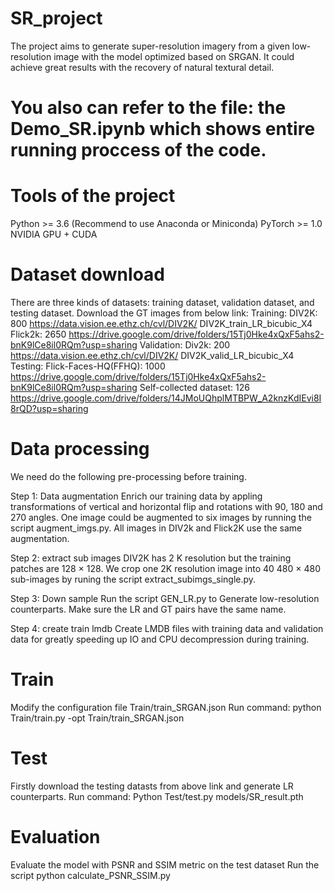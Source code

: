 # SR_project
The project aims to generate super-resolution imagery from a given low-resolution image with the model optimized based on SRGAN. It could achieve great results with the recovery of natural textural detail.

# You also can refer to the file: the Demo_SR.ipynb which shows entire running proccess of the code.

# Tools of the project
Python >= 3.6 (Recommend to use Anaconda or Miniconda)
PyTorch >= 1.0
NVIDIA GPU + CUDA

# Dataset download
There are three kinds of datasets: training dataset, validation dataset, and testing dataset. Download the GT images from below link:
  Training:
      DIV2K: 800 https://data.vision.ee.ethz.ch/cvl/DIV2K/ DIV2K_train_LR_bicubic_X4
      Flick2k: 2650 https://drive.google.com/drive/folders/15Tj0Hke4xQxF5ahs2-bnK9lCe8il0RQm?usp=sharing
  Validation:
      Div2k: 200 https://data.vision.ee.ethz.ch/cvl/DIV2K/ DIV2K_valid_LR_bicubic_X4
  Testing:
      Flick-Faces-HQ(FFHQ): 1000 https://drive.google.com/drive/folders/15Tj0Hke4xQxF5ahs2-bnK9lCe8il0RQm?usp=sharing
      Self-collected dataset: 126 https://drive.google.com/drive/folders/14JMoUQhplMTBPW_A2knzKdIEvi8I8rQD?usp=sharing
 
 # Data processing
 We need do the following pre-processing before training. 
 
 Step 1: Data augmentation
    Enrich our training data by appling transformations of vertical and horizontal flip and rotations with 90, 180 and 270 angles. One image could be augmented to six images by running the script augment_imgs.py. All images in DIV2k and Flick2K use the same augmentation.
 
 Step 2: extract sub images
    DIV2K has 2 K resolution but the training patches are 128 × 128. We crop one 2K resolution image into 40 480 × 480 sub-images by runing the script extract_subimgs_single.py.
 
 Step 3: Down sample
 Run the script GEN_LR.py to Generate low-resolution counterparts. Make sure the LR and GT pairs have the same name.
 
 Step 4: create train lmdb
 Create LMDB files with training data and validation data for greatly speeding up IO and CPU decompression during training.
 
# Train
Modify the configuration file Train/train_SRGAN.json
Run command: python Train/train.py -opt Train/train_SRGAN.json

# Test
Firstly download the testing datasts from above link and generate LR counterparts. 
Run command: Python Test/test.py models/SR_result.pth

# Evaluation
Evaluate the model with PSNR and SSIM metric on the test dataset
Run the script python calculate_PSNR_SSIM.py 


 
 
 
 
 
 
 
